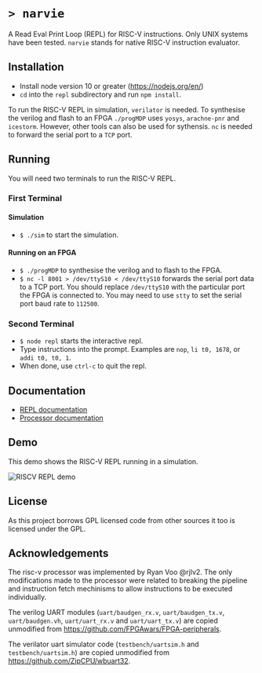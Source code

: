 # `> narvie`

A Read Eval Print Loop (REPL) for RISC-V instructions.
Only UNIX systems have been tested.
`narvie` stands for native RISC-V instruction evaluator.

## Installation

* Install node version 10 or greater (<https://nodejs.org/en/>)
* `cd` into the `repl` subdirectory and run `npm install`.

To run the RISC-V REPL in simulation, `verilator` is needed.
To synthesise the verilog and flash to an FPGA `./progMDP` uses `yosys`, `arachne-pnr` and `icestorm`.
However, other tools can also be used for sythensis.
`nc` is needed to forward the serial port to a `TCP` port.

## Running

You will need two terminals to run the RISC-V REPL.

### First Terminal

#### Simulation

* `$ ./sim` to start the simulation.

#### Running on an FPGA

* `$ ./progMDP` to synthesise the verilog and to flash to the FPGA.
* `$ nc -l 8001 > /dev/ttyS10 < /dev/ttyS10` forwards the serial port data to a TCP port.
    You should replace `/dev/ttyS10` with the particular port the FPGA is connected to.
    You may need to use `stty` to set the serial port baud rate to `112500`.

### Second Terminal

* `$ node repl` starts the interactive repl.
* Type instructions into the prompt. Examples are `nop`, `li t0, 1678`, or `addi t0, t0, 1`.
* When done, use `ctrl-c` to quit the repl.

## Documentation

* [REPL documentation](documentation/repl.md)
* [Processor documentation](documentation/processor.md)

## Demo

This demo shows the RISC-V REPL running in a simulation.

![RISCV REPL demo](/images/demo.gif?raw=true)

## License

As this project borrows GPL licensed code from other sources it too is licensed under the GPL.

## Acknowledgements

The risc-v processor was implemented by Ryan Voo @rjlv2.
The only modifications made to the processor were related to breaking the pipeline and instruction fetch mechinisms to allow instructions to be executed individually.

The verilog UART modules (`uart/baudgen_rx.v`, `uart/baudgen_tx.v`, `uart/baudgen.vh`, `uart/uart_rx.v` and `uart/uart_tx.v`) are copied unmodified from <https://github.com/FPGAwars/FPGA-peripherals>.

The verilator uart simulator code (`testbench/uartsim.h` and `testbench/uartsim.h`) are copied unmodified from <https://github.com/ZipCPU/wbuart32>.
